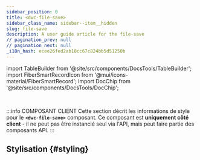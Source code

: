 ```yaml
---
sidebar_position: 0
title: <dwc-file-save>
sidebar_class_name: sidebar--item__hidden
slug: file-save
description: A user guide article for the file-save
// pagination_prev: null
// pagination_next: null
_i18n_hash: ecee26fed2ab18cc67c824bb5d51250b
---
```

import TableBuilder from '@site/src/components/DocsTools/TableBuilder';
import FiberSmartRecordIcon from '@mui/icons-material/FiberSmartRecord';
import DocChip from '@site/src/components/DocsTools/DocChip';

<DocChip chip='shadow' />

<br />

:::info COMPOSANT CLIENT
Cette section décrit les informations de style pour le **`<dwc-file-save>`** composant. Ce composant est **uniquement côté client** - il ne peut pas être instancié seul via l'API, mais peut faire partie des composants API.
:::

## Stylisation {#styling}

<TableBuilder name="dwc-file-save" clientComponent />

